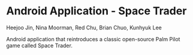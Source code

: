 # Android Application - Space Trader

Heejoo Jin, Nina Moorman, Red Chu, Brian Chuo, Kunhyuk Lee

Android application that reintroduces a classic open-source Palm Pilot game called Space Trader.
